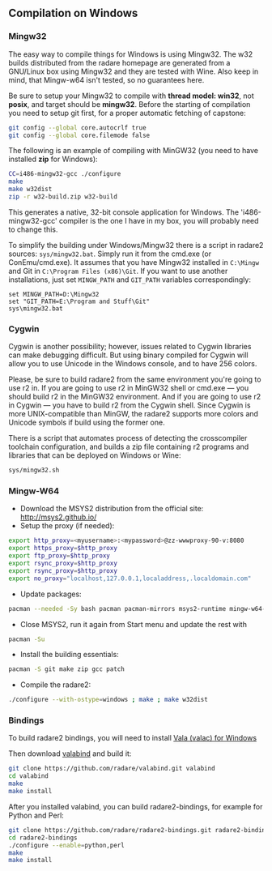 ## Compilation on Windows

### Mingw32

The easy way to compile things for Windows is using Mingw32. The w32 builds distributed from the radare homepage are generated from a GNU/Linux box using Mingw32 and they are tested with Wine. Also keep in mind, that Mingw-w64 isn't tested, so no guarantees here.

Be sure to setup your Mingw32 to compile with **thread model: win32**, not **posix**, and target should be **mingw32**.
Before the starting of compilation you need to setup git first, for a proper automatic fetching of capstone:
```sh
git config --global core.autocrlf true
git config --global core.filemode false
```

The following is an example of compiling with MinGW32 (you need to have installed **zip** for Windows):
```sh
CC=i486-mingw32-gcc ./configure
make
make w32dist
zip -r w32-build.zip w32-build
```
This generates a native, 32-bit console application for Windows.
The 'i486-mingw32-gcc' compiler is the one I have in my box, you will probably need to change this.

To simplify the building under Windows/Mingw32 there is a script in radare2 sources:
`sys/mingw32.bat`. Simply run it from the cmd.exe (or ConEmu/cmd.exe).
It assumes that you have Mingw32 installed in `C:\Mingw` and Git in `C:\Program Files (x86)\Git`. If you want to
use another installations, just set `MINGW_PATH` and `GIT_PATH` variables correspondingly:
```
set MINGW_PATH=D:\Mingw32
set "GIT_PATH=E:\Program and Stuff\Git"
sys\mingw32.bat
```

### Cygwin

Cygwin is another possibility; however, issues related to Cygwin libraries can make debugging difficult. But using binary compiled for Cygwin will allow you to use Unicode in the Windows console, and to have 256 colors.

Please, be sure to build radare2 from the same environment you're going to use r2 in. If you are going to use r2 in MinGW32 shell or cmd.exe — you should build r2 in the MinGW32 environment. And if you are going to use r2 in Cygwin — you have to build r2 from the Cygwin shell. Since Cygwin is more UNIX-compatible than MinGW, the radare2 supports more colors and Unicode symbols if build using the former one.

There is a script that automates process of detecting the crosscompiler toolchain configuration, and builds a zip file containing r2 programs and libraries that can be deployed on Windows or Wine:

```sh
sys/mingw32.sh
```

### Mingw-W64

 - Download the MSYS2 distribution from the official site: http://msys2.github.io/
 - Setup the proxy (if needed):
```sh
export http_proxy=<myusername>:<mypassword>@zz-wwwproxy-90-v:8080
export https_proxy=$http_proxy
export ftp_proxy=$http_proxy
export rsync_proxy=$http_proxy
export rsync_proxy=$http_proxy
export no_proxy="localhost,127.0.0.1,localaddress,.localdomain.com"
```
 - Update packages:
```sh
pacman --needed -Sy bash pacman pacman-mirrors msys2-runtime mingw-w64-x86_64-toolchain
```
 - Close MSYS2, run it again from Start menu and update the rest with
```sh
pacman -Su
```
 - Install the building essentials:
```sh
pacman -S git make zip gcc patch
```
 - Compile the radare2:
```sh
./configure --with-ostype=windows ; make ; make w32dist
```
### Bindings

To build radare2 bindings, you will need to install [Vala (valac) for Windows](https://wiki.gnome.org/Projects/Vala/ValaOnWindows)

Then download [valabind](https://github.com/radare/valabind) and build it:
```sh
git clone https://github.com/radare/valabind.git valabind
cd valabind
make
make install
```

After you installed valabind, you can build radare2-bindings, for example for Python and Perl:
```sh
git clone https://github.com/radare/radare2-bindings.git radare2-bindings
cd radare2-bindings
./configure --enable=python,perl
make
make install
```
